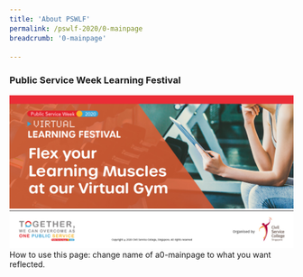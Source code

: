 ```yaml
---
title: 'About PSWLF'
permalink: /pswlf-2020/0-mainpage
breadcrumb: '0-mainpage'

---
```



### Public Service Week Learning Festival
![PSC2020](/images/PSWLF_Microsite_Banner.jpg)
<br>
![PSC2020](/images/PSWLF_Microsite_Footer.jpg)
<br>
How to use this page: change name of a0-mainpage to what you want reflected. 
<br>
<br>
